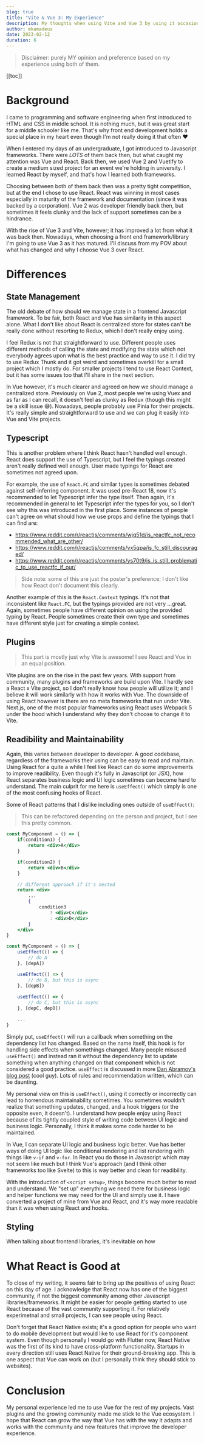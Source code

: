 ```yaml
---
blog: true
title: "Vite & Vue 3: My Experience"
description: My thoughts when using Vite and Vue 3 by using it occasionaly.
author: mkamadeus
date: 2023-02-12
duration: 6
---
```


> Disclaimer: purely MY opinion and preference based on my experience using both of them.

[[toc]]

# Background

I came to programming and software engineering when first introduced to HTML and CSS in middle school.
It is nothing much, but it was great start for a middle schooler like me.
That's why front end development holds a special place in my heart even though I'm not really doing it that often ❤️

When I entered my days of an undergraduate, I got introduced to Javascript frameworks. There were *LOTS* of them back then, but what caught my attention was Vue and React.
Back then, we used Vue 2 and Vuetify to create a medium sized project for an event we're holding in university.
I learned React by myself, and that's how I learned both frameworks.

Choosing between both of them back then was a pretty tight competition, but at the end I chose to use React.
React was winning in most cases especially in maturity of the framework and documentation (since it was backed by a corporation).
Vue 2 was developer friendly back then, but sometimes it feels clunky and the lack of support sometimes can be a hindrance.

With the rise of Vue 3 and Vite, however; it has improved a lot from what it was back then.
Nowadays, when choosing a front end framework/library I'm going to use Vue 3 as it has matured.
I'll discuss from my POV about what has changed and why I choose Vue 3 over React.

# Differences

## State Management

The old debate of how should we manage state in a frontend Javascript framework.
To be fair, both React and Vue has similarity in this aspect alone.
What I don't like about React is centralized store for states can't be really done without resorting to Redux, which I don't really enjoy using.

I feel Redux is not that straightforward to use.
Different people uses different methods of calling the state and modifying the state which not everybody agrees upon what is the best practice and way to use it.
I did try to use Redux Thunk and it got weird and sometimes overkill for a small project which I mostly do.
For smaller projects I tend to use React Context, but it has some issues too that I'll share in the next section.

In Vue however, it's much clearer and agreed on how we should manage a centralized store.
Previously on Vue 2, most people we're using Vuex and as far as I can recall, it doesn't feel as clunky as Redux (though this might be a skill issue 😅).
Nowadays, people probably use Pinia for their projects.
It's really simple and straightforward to use and we can plug it easily into Vue and Vite projects.

## Typescript 

This is another problem where I think React hasn't handled well enough.
React does support the use of Typescript, but I feel the typings created aren't really defined well enough.
User made typings for React are sometimes not agreed upon.

For example, the use of `React.FC` and similar types is sometimes debated against self-inferring component.
It was used pre-React 18, now it's recommended to let Typescript infer the type itself.
Then again, it's recommended in general to let Typescript infer the types for you, so I don't see why this was introduced in the first place.
Some instances of people can't agree on what should how we use props and define the typings that I can find are:

- https://www.reddit.com/r/reactjs/comments/wjq51d/is_reactfc_not_recommended_what_are_other/
- https://www.reddit.com/r/reactjs/comments/vx5qpa/is_fc_still_discouraged/
- https://www.reddit.com/r/reactjs/comments/ys70t9/is_is_still_problematic_to_use_reactfc_if_our/

> Side note: some of this are just the poster's preference; I don't like how React don't document this clearly.

Another example of this is the `React.Context` typings.
It's not that inconsistent like `React.FC`, but the typings provided are not very ...great.
Again, sometimes people have different opinion on using the provided typing by React.
People sometimes create their own type and sometimes have different style just for creating a simple context.

## Plugins

> This part is mostly just why Vite is awesome! I see React and Vue in an equal position.

Vite plugins are on the rise in the past few years.
With support from community, many plugins and frameworks are build upon Vite.
I hardly see a React x Vite project, so I don't really know how people will utilize it; and I believe it will work similarly with how it works with Vue.
The downside of using React however is there are no meta frameworks that run under Vite.
Next.js, one of the most popular frameworks using React uses Webpack 5 under the hood which I understand why they don't choose to change it to Vite.

## Readibility and Maintainability

Again, this varies between developer to developer.
A good codebase, regardless of the frameworks their using can be easy to read and maintain.
Using React for a quite a while I feel like React can do some improvements to improve readibility.
Even though it's fully in Javascript (or JSX), how React separates business logic and UI logic sometimes can become hard to understand.
The main culprit for me here is `useEffect()` which simply is one of the most confusing hooks of React.

Some of React patterns that I dislike including ones outside of `useEffect()`:

> This can be refactored depending on the person and project, but I see this pretty common.

```jsx
const MyComponent = () => {
	if(condition1) {
		return <div>A</div>
	}

	if(condition2) {
		return <div>B</div>
	}

	// different approach if it's nested
	return <div>
		...
		{
			condition3
				? <div>C</div>
				: <div>D</div>
		}
	</div>
}
```

```jsx
const MyComponent = () => {
	useEffect(() => {
		// do A
	}, [depA])

	useEffect(() => {
		// do B, but this is async
	}, [depB])
	
	useEffect(() => {
		// do C, but this is async
	}, [depC, depD])

	...
}
```

Simply put, `useEffect()` will run a callback when something on the dependency list has changed.
Based on the name itself, this hook is for handling side effects when somethings changed.
Many people misused `useEffect()` and instead ran it without the dependency list to update something when anything changed on that component which is not considered a good practice.
`useEffect` is discussed in more [Dan Abramov's blog post](https://overreacted.io/a-complete-guide-to-useeffect/) (cool guy).
Lots of rules and recommendation written, which can be daunting.

My personal view on this is `useEffect()`, using it correctly or incorrectly can lead to horrendous maintainability sometimes.
You sometimes wouldn't realize that something updates, changed, and a hook triggers (or the opposite even, it doesn't).
I understand how people enjoy using React because of its tightly coupled style of writing code between UI logic and business logic.
Personally, I think it makes some code harder to be maintained.

In Vue, I can separate UI logic and business logic better.
Vue has better ways of doing UI logic like conditional rendering and list rendering with things like `v-if` and `v-for`.
In React you do those in Javascript which may not seem like much but I think Vue's approach (and I think other frameworks too like Svelte) to this is way better and clean for readibility.

With the introduction of `<script setup>`, things become much better to read and understand.
We "set up" everything we need there for business logic and helper functions we may need for the UI and simply use it.
I have converted a project of mine from Vue and React, and it's way more readable than it was when using React and hooks.

## Styling

When talking about frontend libraries, it's inevitable on how 

# What React is Good at

To close of my writing, it seems fair to bring up the positives of using React on this day of age.
I acknowledge that React now has one of the biggest community, if not the biggest community among other Javascript libraries/frameworks.
It might be easier for people getting started to use React because of the vast community supporting it.
For relatively experimetnal and small projects, I can see people using React.

Don't forget that React Native exists; it's a good option for people who want to do mobile development but would like to use React for it's component system.
Even though personally I would go with Flutter now, React Native was the first of its kind to have cross-platform functionality.
Startups in every direction still uses React Native for their ground-breaking app.
This is one aspect that Vue can work on (but I personally think they should stick to websites).

# Conclusion

My personal experience led me to use Vue for the rest of my projects.
Vast plugins and the growing community made me stick to the Vue ecosystem.
I hope that React can grow the way that Vue has with the way it adapts and works with the community and new features that improve the developer experience.
